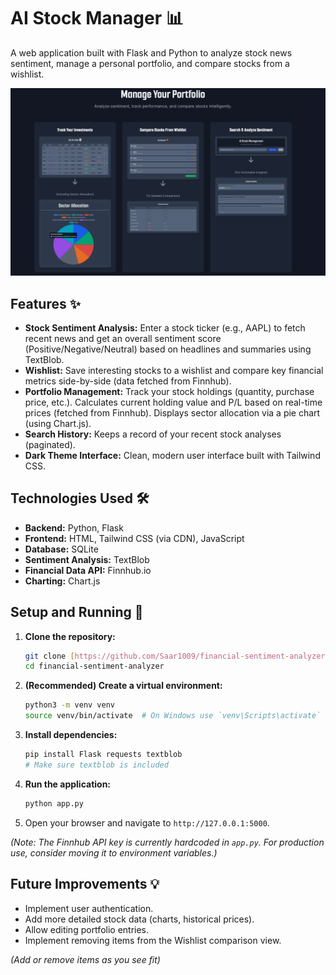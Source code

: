 # AI Stock Manager 📊

A web application built with Flask and Python to analyze stock news sentiment, manage a personal portfolio, and compare stocks from a wishlist.

![Homepage Screenshot](static/images/HomePage.png) 

## Features ✨

* **Stock Sentiment Analysis:** Enter a stock ticker (e.g., AAPL) to fetch recent news and get an overall sentiment score (Positive/Negative/Neutral) based on headlines and summaries using TextBlob.
* **Wishlist:** Save interesting stocks to a wishlist and compare key financial metrics side-by-side (data fetched from Finnhub).
* **Portfolio Management:** Track your stock holdings (quantity, purchase price, etc.). Calculates current holding value and P/L based on real-time prices (fetched from Finnhub). Displays sector allocation via a pie chart (using Chart.js).
* **Search History:** Keeps a record of your recent stock analyses (paginated).
* **Dark Theme Interface:** Clean, modern user interface built with Tailwind CSS.

## Technologies Used 🛠️

* **Backend:** Python, Flask
* **Frontend:** HTML, Tailwind CSS (via CDN), JavaScript
* **Database:** SQLite
* **Sentiment Analysis:** TextBlob
* **Financial Data API:** Finnhub.io
* **Charting:** Chart.js

## Setup and Running 🚀

1.  **Clone the repository:**
    ```bash
    git clone [https://github.com/Saar1009/financial-sentiment-analyzer.git](https://github.com/Saar1009/financial-sentiment-analyzer.git)
    cd financial-sentiment-analyzer
    ```
2.  **(Recommended) Create a virtual environment:**
    ```bash
    python3 -m venv venv
    source venv/bin/activate  # On Windows use `venv\Scripts\activate`
    ```
3.  **Install dependencies:**
    ```bash
    pip install Flask requests textblob 
    # Make sure textblob is included
    ```
4.  **Run the application:**
    ```bash
    python app.py
    ```
5.  Open your browser and navigate to `http://127.0.0.1:5000`.

*(Note: The Finnhub API key is currently hardcoded in `app.py`. For production use, consider moving it to environment variables.)*

## Future Improvements 💡

* Implement user authentication.
* Add more detailed stock data (charts, historical prices).
* Allow editing portfolio entries.
* Implement removing items from the Wishlist comparison view.

*(Add or remove items as you see fit)*
